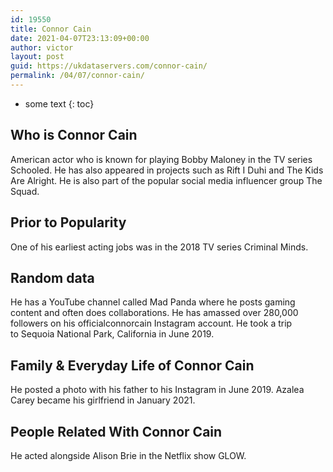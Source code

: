 ```yaml
---
id: 19550
title: Connor Cain
date: 2021-04-07T23:13:09+00:00
author: victor
layout: post
guid: https://ukdataservers.com/connor-cain/
permalink: /04/07/connor-cain/
---
```


* some text
{: toc}


## Who is Connor Cain



American actor who is known for playing Bobby Maloney in the TV series Schooled. He has also appeared in projects such as Rift I Duhi and The Kids Are Alright. He is also part of the popular social media influencer group The Squad.

                
                
                
## Prior to Popularity



One of his earliest acting jobs was in the 2018 TV series Criminal Minds. 

                
                
                
## Random data



He has a YouTube channel called Mad Panda where he posts gaming content and often does collaborations. He has amassed over 280,000 followers on his officialconnorcain Instagram account. He took a trip to Sequoia National Park, California in June 2019. 

                
                
                
## Family & Everyday Life of Connor Cain



He posted a photo with his father to his Instagram in June 2019. Azalea Carey became his girlfriend in January 2021.

                
                
                
## People Related With Connor Cain



He acted alongside Alison Brie in the Netflix show GLOW. 

                
              
            
          
          
          